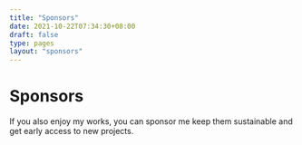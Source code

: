 ```yaml
---
title: "Sponsors"
date: 2021-10-22T07:34:30+08:00
draft: false
type: pages
layout: "sponsors"
---
```


# Sponsors

If you also enjoy my works, you can sponsor me keep them sustainable and get early access to new projects.
